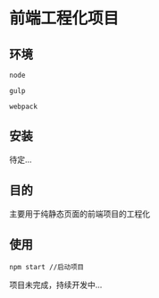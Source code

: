 # 前端工程化项目

## 环境

`node`

`gulp`

`webpack`

## 安装

待定...

## 目的

主要用于纯静态页面的前端项目的工程化

## 使用

````
npm start //启动项目
````

项目未完成，持续开发中...
